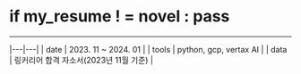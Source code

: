# if my_resume ! = novel : pass

---
|---|---|
| date | 2023. 11 ~ 2024. 01 |
| tools | python, gcp, vertax AI |
| data | 링커리어 합격 자소서(2023년 11월 기준) |
